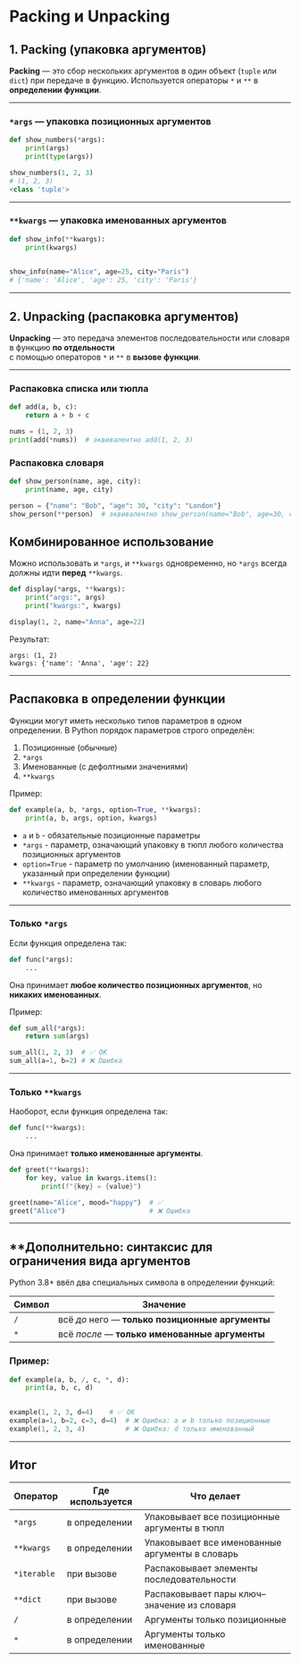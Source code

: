 # Packing и Unpacking 

## 1. Packing (упаковка аргументов)

**Packing** — это сбор нескольких аргументов в один объект (`tuple` или `dict`) при передаче в функцию.
Используется операторы `*` и `**` в **определении функции**.

---

### `*args` — упаковка позиционных аргументов

```python
def show_numbers(*args):
    print(args)
    print(type(args))

show_numbers(1, 2, 3)
# (1, 2, 3)
<class 'tuple'>
```


---

### `**kwargs` — упаковка именованных аргументов

```python
def show_info(**kwargs):
    print(kwargs)

    
show_info(name="Alice", age=25, city="Paris")
# {'name': 'Alice', 'age': 25, 'city': 'Paris'}
```

---

## 2. Unpacking (распаковка аргументов)

**Unpacking** — это передача элементов последовательности или словаря в функцию **по отдельности**  
с помощью операторов `*` и `**` в **вызове функции**.

---

### Распаковка списка или тюпла

```python
def add(a, b, c):
    return a + b + c

nums = (1, 2, 3)
print(add(*nums))  # эквивалентно add(1, 2, 3)
```


### Распаковка словаря

```python
def show_person(name, age, city):
    print(name, age, city)

person = {"name": "Bob", "age": 30, "city": "London"}
show_person(**person)  # эквивалентно show_person(name="Bob", age=30, city="London")
```


## Комбинированное использование

Можно использовать и `*args`, и `**kwargs` одновременно,
но `*args` всегда должны идти **перед** `**kwargs`.

```python
def display(*args, **kwargs):
    print("args:", args)
    print("kwargs:", kwargs)

display(1, 2, name="Anna", age=22)
```

Результат:

```
args: (1, 2)
kwargs: {'name': 'Anna', 'age': 22}
```

---

## Распаковка в определении функции

Функции могут иметь несколько типов параметров в одном определении.
В Python порядок параметров строго определён:

1. Позиционные (обычные)
2. `*args`
3. Именованные (с дефолтными значениями)
4. `**kwargs`

Пример:

```python
def example(a, b, *args, option=True, **kwargs):
    print(a, b, args, option, kwargs)
```

* `a` и `b` - обязательные позиционные параметры
* `*args` - параметр, означающий упаковку в тюпл любого количества позиционных аргументов
* `option=True` - параметр по умолчанию (именованный параметр, указанный при определении функции)
* `**kwargs` - параметр, означающий упаковку в словарь любого количество именованных аргументов

---

### Только `*args`

Если функция определена так:

```python
def func(*args):
    ...
```

Она принимает **любое количество позиционных аргументов**,
но **никаких именованных**.

Пример:

```python
def sum_all(*args):
    return sum(args)

sum_all(1, 2, 3)  # ✅ OK
sum_all(a=1, b=2) # ❌ Ошибка
```

---

### Только `**kwargs`

Наоборот, если функция определена так:

```python
def func(**kwargs):
    ...
```

Она принимает **только именованные аргументы**.

```python
def greet(**kwargs):
    for key, value in kwargs.items():
        print(f"{key} = {value}")

greet(name="Alice", mood="happy")  # ✅
greet("Alice")                     # ❌ Ошибка
```

---

## **Дополнительно: синтаксис для ограничения вида аргументов

Python 3.8+ ввёл два специальных символа в определении функций:

| Символ | Значение                                         |
| ------ | ------------------------------------------------ |
| `/`    | всё *до* него — **только позиционные аргументы** |
| `*`    | всё *после* — **только именованные аргументы**   |


### Пример:

```python
def example(a, b, /, c, *, d):
    print(a, b, c, d)

    
example(1, 2, 3, d=4)    # ✅ OK
example(a=1, b=2, c=3, d=4)  # ❌ Ошибка: a и b только позиционные
example(1, 2, 3, 4)          # ❌ Ошибка: d только именованный
```

---

## Итог

| Оператор    | Где используется | Что делает                                      |
| ----------- | ---------------- |-------------------------------------------------|
| `*args`     | в определении    | Упаковывает все позиционные аргументы в тюпл    |
| `**kwargs`  | в определении    | Упаковывает все именованные аргументы в словарь |
| `*iterable` | при вызове       | Распаковывает элементы последовательности       |
| `**dict`    | при вызове       | Распаковывает пары ключ–значение из словаря     |
| `/`         | в определении    | Аргументы только позиционные                    |
| `*`         | в определении    | Аргументы только именованные                    |



